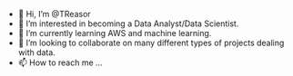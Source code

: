 - 👋 Hi, I’m @TReasor
- 👀 I’m interested in becoming a Data Analyst/Data Scientist.
- 🌱 I’m currently learning AWS and machine learning.
- 💞️ I’m looking to collaborate on many different types of projects dealing with data.
- 📫 How to reach me ...

<!---
TReasor/TReasor is a ✨ special ✨ repository because its `README.md` (this file) appears on your GitHub profile.
You can click the Preview link to take a look at your changes.
--->
